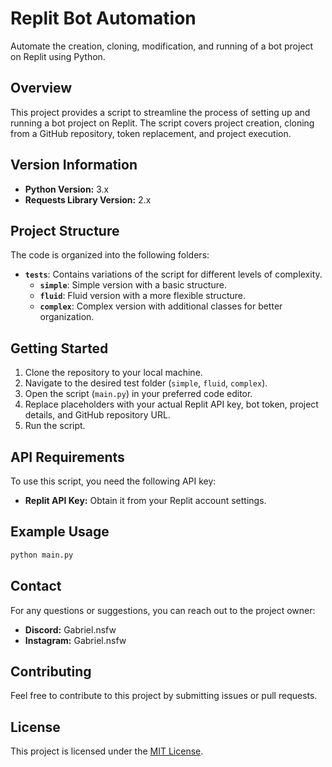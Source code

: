 
# Replit Bot Automation

Automate the creation, cloning, modification, and running of a bot project on Replit using Python.

## Overview

This project provides a script to streamline the process of setting up and running a bot project on Replit. The script covers project creation, cloning from a GitHub repository, token replacement, and project execution.

## Version Information

- **Python Version:** 3.x
- **Requests Library Version:** 2.x

## Project Structure

The code is organized into the following folders:

- **`tests`**: Contains variations of the script for different levels of complexity.
  - **`simple`**: Simple version with a basic structure.
  - **`fluid`**: Fluid version with a more flexible structure.
  - **`complex`**: Complex version with additional classes for better organization.

## Getting Started

1. Clone the repository to your local machine.
2. Navigate to the desired test folder (`simple`, `fluid`, `complex`).
3. Open the script (`main.py`) in your preferred code editor.
4. Replace placeholders with your actual Replit API key, bot token, project details, and GitHub repository URL.
5. Run the script.

## API Requirements

To use this script, you need the following API key:

- **Replit API Key:** Obtain it from your Replit account settings.

## Example Usage

```bash
python main.py
```

## Contact

For any questions or suggestions, you can reach out to the project owner:

- **Discord:** Gabriel.nsfw
- **Instagram:** Gabriel.nsfw

## Contributing

Feel free to contribute to this project by submitting issues or pull requests.

## License

This project is licensed under the [MIT License](LICENSE).
```
